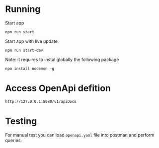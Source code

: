 # Running

Start app
```
npm run start
```

Start app with live update
```
npm run start-dev
```

Note: it requires to instal globally the following package
```
npm install nodemon -g
```

# Access OpenApi defition
```
http://127.0.0.1:8080/v1/apiDocs
```

# Testing
For manual test you can load `openapi.yaml` file into postman and perform queries.